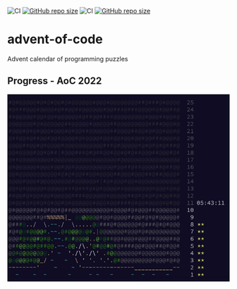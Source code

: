 ![CI](https://github.com/TheNewThinkTank/AACT-Analysis/actions/workflows/wf.yml/badge.svg)
[![GitHub repo size](https://img.shields.io/github/repo-size/TheNewThinkTank/AACT-Analysis?style=flat&logo=github&logoColor=whitesmoke&label=Repo%20Size)](https://github.com/TheNewThinkTank/AACT-Analysis/archive/refs/heads/main.zip)
![CI](https://github.com/TheNewThinkTank/advent-of-code/actions/workflows/wf.yml/badge.svg)
[![GitHub repo size](https://img.shields.io/github/repo-size/TheNewThinkTank/advent-of-code?style=flat&logo=github&logoColor=whitesmoke&label=Repo%20Size)](https://github.com/TheNewThinkTank/advent-of-code/archive/refs/heads/main.zip)
# advent-of-code

Advent calendar of programming puzzles

## Progress - AoC 2022

![advent_of_code_status_2022](2022/advent_of_code_status_2022.jpg)
